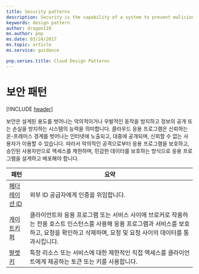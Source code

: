 ```yaml
---
title: Security patterns
description: Security is the capability of a system to prevent malicious or accidental actions outside of the designed usage, and to prevent disclosure or loss of information. Cloud applications are exposed on the Internet outside trusted on-premises boundaries, are often open to the public, and may serve untrusted users. Applications must be designed and deployed in a way that protects them from malicious attacks, restricts access to only approved users, and protects sensitive data.
keywords: design pattern
author: dragon119
ms.author: pnp
ms.date: 03/24/2017
ms.topic: article
ms.service: guidance

pnp.series.title: Cloud Design Patterns
---
```


# 보안 패턴

[!INCLUDE [header](../../_includes/header.md)]

보안은 설계된 용도를 벗어나는 악의적이거나 우발적인 동작을 방지하고 정보의 공개 또는 손실을 방지하는 시스템의 능력을 의미합니다. 클라우드 응용 프로그램은 신뢰하는 온-프레미스 경계를 벗어나는 인터넷에 노출되고, 대중에 공개되며, 신뢰할 수 없는 사용자가 이용할 수 있습니다. 따라서 악의적인 공격으로부터 응용 프로그램을 보호하고, 승인된 사용자만으로 액세스를 제한하며, 민감한 데이터를 보호하는 방식으로 응용 프로그램을 설계하고 배포해야 합니다.

| 패턴 | 요약 |
| ------- | ------- |
| [페더레이션 ID](../federated-identity.md) | 외부 ID 공급자에게 인증을 위임합니다. |
| [게이트키퍼](../gatekeeper.md) | 클라이언트와 응용 프로그램 또는 서비스 사이에 브로커로 작용하는 전용 호스트 인스턴스를 사용해 응용 프로그램과 서비스를 보호하고, 요청을 확인하고 삭제하며, 요청 및 요청 사이의 데이터를 통과시킵니다. |
| [발렛 키](../valet-key.md) | 특정 리소스 또는 서비스에 대한 제한적인 직접 액세스를 클라이언트에게 제공하는 토큰 또는 키를 사용합니다. |
